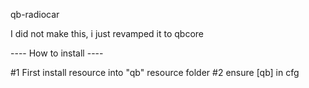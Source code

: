 qb-radiocar

I did not make this, i just revamped it to qbcore

---- How to install ----

#1 First install resource into "qb" resource folder
#2 ensure [qb]  in cfg
